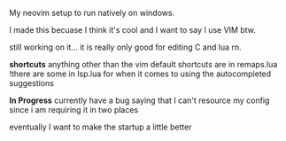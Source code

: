 My neovim setup to run natively on windows.

I made this becuase I think it's cool and I want to say I use VIM btw.

still working on it... it is really only good for editing C and lua rn.

**shortcuts**
anything other than the vim default shortcuts are in remaps.lua
!there are some in lsp.lua for when it comes to using the autocompleted suggestions

**In Progress**
currently have a bug saying that I can't resource my config since i am requiring it in two places

eventually I want to make the startup a little better
